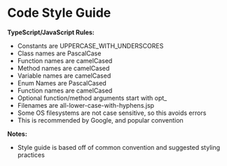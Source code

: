 # Code Style Guide

**TypeScript/JavaScript Rules:**
* Constants are UPPERCASE_WITH_UNDERSCORES
* Class names are PascalCase
* Function names are camelCased
* Method names are camelCased
* Variable names are camelCased
* Enum Names are PascalCased
* Function names are camelCased
* Optional function/method arguments start with opt_
* Filenames are all-lower-case-with-hyphens.jsp
 * Some OS filesystems are not case sensitive, so this avoids errors
 * This is recommended by Google, and popular convention

**Notes:**
* Style guide is based off of common convention and suggested styling practices
